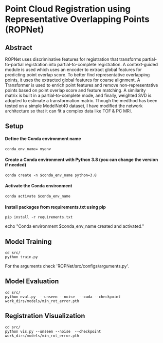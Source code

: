 # Point Cloud Registration using Representative Overlapping Points (ROPNet)

## Abstract

ROPNet uses discriminative features for registration that transforms partial-to-partial registration into partial-to-complete registration. A context-guided module is used which uses an encoder to extract global features for predicting point overlap score. To better find representative overlapping points, it uses the extracted global features for coarse alignment. A Transformer is used to enrich point features and remove non-representative points based on point overlap score and feature matching. A similarity matrix is built in a partial-to-complete mode, and finally, weighted SVD is adopted to estimate a transformation matrix. Though the medthod has been tested on a simple ModelNet40 dataset, I have modified the network architecture so that it can fit a complex data like TOF & PC MRI.

## Setup

#### Define the Conda environment name
```shell
conda_env_name= myenv
```
#### Create a Conda environment with Python 3.8 (you can change the version if needed)
```shell
conda create -n $conda_env_name python=3.8
```
#### Activate the Conda environment
```shell
conda activate $conda_env_name
```

#### Install packages from requirements.txt using pip
```shell
pip install -r requirements.txt
```
echo "Conda environment $conda_env_name created and activated."

## Model Training

```
cd src/
python train.py
```
For the arguments check 'ROPNet/src/configs/arguments.py'.

## Model Evaluation

```
cd src/
python eval.py  --unseen --noise  --cuda --checkpoint work_dirs/models/min_rot_error.pth
```

## Registration Visualization

```
cd src/
python vis.py --unseen --noise  --checkpoint work_dirs/models/min_rot_error.pth
```
